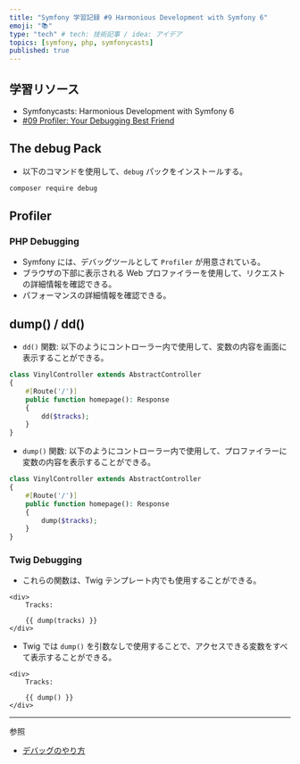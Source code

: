 ```yaml
---
title: "Symfony 学習記録 #9 Harmonious Development with Symfony 6"
emoji: "📚"
type: "tech" # tech: 技術記事 / idea: アイデア
topics: [symfony, php, symfonycasts]
published: true
---
```


## 学習リソース

- Symfonycasts: Harmonious Development with Symfony 6
- [#09 Profiler: Your Debugging Best Friend](https://symfonycasts.com/screencast/symfony6/wildcard-route)

## The debug Pack

- 以下のコマンドを使用して、`debug` パックをインストールする。

```bash
composer require debug
```

## Profiler

### PHP Debugging

- Symfony には、デバッグツールとして `Profiler` が用意されている。
- ブラウザの下部に表示される Web プロファイラーを使用して、リクエストの詳細情報を確認できる。
- パフォーマンスの詳細情報を確認できる。

## dump() / dd()

- `dd()` 関数: 以下のようにコントローラー内で使用して、変数の内容を画面に表示することができる。

```php
class VinylController extends AbstractController
{
    #[Route('/')]
    public function homepage(): Response
    {
        dd($tracks);
    }
}
```

- `dump()` 関数: 以下のようにコントローラー内で使用して、プロファイラーに変数の内容を表示することができる。

```php
class VinylController extends AbstractController
{
    #[Route('/')]
    public function homepage(): Response
    {
        dump($tracks);
    }
}
```

### Twig Debugging

- これらの関数は、Twig テンプレート内でも使用することができる。

```twig
<div>
    Tracks:

    {{ dump(tracks) }}
</div>
```

- Twig では `dump()` を引数なしで使用することで、アクセスできる変数をすべて表示することができる。

```twig
<div>
    Tracks:

    {{ dump() }}
</div>
```

---

参照

- [デバッグのやり方](https://qiita.com/aoyama_mad2007/items/ec464e2031dede790031)
